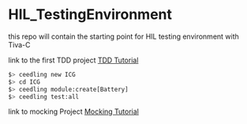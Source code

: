 # HIL_TestingEnvironment
this repo will contain the starting point for HIL testing environment with Tiva-C

link to the first TDD project
[TDD Tutorial](http://www.electronvector.com/blog/try-embedded-test-driven-development-right-now-with-ceedling)

```bash
$> ceedling new ICG
$> cd ICG
$> ceedling module:create[Battery]
$> ceedling test:all
```

link to mocking Project
[Mocking Tutorial](http://www.electronvector.com/blog/mocking-embedded-hardware-interfaces-with-ceedling-and-cmock)

